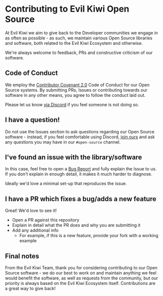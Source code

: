 # Contributing to Evil Kiwi Open Source

At Evil Kiwi we aim to give back to the Developer communities we engage in as often as possible - as such,
we maintain various Open Source libraries and software, both related to the Evil Kiwi Ecosystem and otherwise.

We're always welcome to feedback, PRs and constructive criticism of our software.

## Code of Conduct

We employ the [Contributor Covenant 2.0](https://www.contributor-covenant.org/version/2/0/code_of_conduct/)
Code of Conduct for our Open Source systems. By submitting PRs, Issues or contributing towards our software
in any other means, you agree to follow the conduct laid out.

Please let us know [via Discord](https://discord.gg/XMrHXtN) if you feel someone is not doing so.

## I have a question!

Do not use the Issues section to ask questions regarding our Open Source software - instead, if you feel
comfortable using Discord, [join ours](https://discord.gg/XMrHXtN) and ask any questions you may have in
our `#open-source` channel.

## I've found an issue with the library/software

In this case, feel free to open a [Bug Report](https://github.com/evilkiwi/embed/issues/new?assignees=&labels=&template=bug_report.md&title=)
and fully explain the Issue to us. If you don't explain in enough detail, it makes it much harder to diagnose.

Ideally we'd love a minimal set-up that reproduces the issue.

## I have a PR which fixes a bug/adds a new feature

Great! We'd love to see it!

- Open a PR against this repository
- Explain in detail what the PR does and why you are submitting it
- Add any additional info
  - For example, if this is a new feature, provide your fork with a working example

## Final notes

From the Evil Kiwi Team, thank you for considering contributing to our Open Source software - we do our best
to work on and maintain anything we feel would benefit the software, as well as requests from the community,
but our priority is always based on the Evil Kiwi Ecosystem itself. Contributions are a great way to give back!

